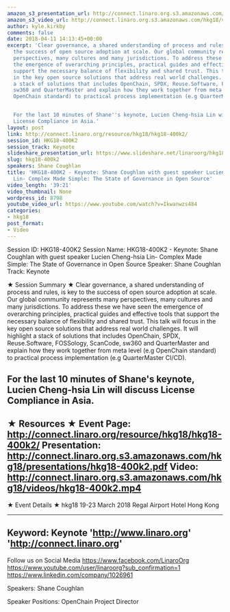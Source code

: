 ```yaml
---
amazon_s3_presentation_url: http://connect.linaro.org.s3.amazonaws.com/hkg18/presentations/hkg18-400k2.pdf
amazon_s3_video_url: http://connect.linaro.org.s3.amazonaws.com/hkg18/videos/hkg18-400k2.mp4
author: kyle.kirkby
comments: false
date: 2018-04-11 14:13:45+00:00
excerpt: 'Clear governance, a shared understanding of process and rules, is key to
  the success of open source adoption at scale. Our global community represents many
  perspectives, many cultures and many jurisdictions. To address these we have seen
  the emergence of overarching principles, practical guides and effective tools that
  support the necessary balance of flexibility and shared trust. This talk will focus
  in the key open source solutions that address real world challenges. It will highlight
  a stack of solutions that includes OpenChain, SPDX, Reuse.Software, FOSSology, ScanCode,
  sw360 and QuarterMaster and explain how they work together from meta level (e.g
  OpenChain standard) to practical process implementation (e.g QuarterMaster CI/CD).


  For the last 10 minutes of Shane''s keynote, Lucien Cheng-hsia Lin will discuss
  License Compliance in Asia.'
layout: post
link: http://connect.linaro.org/resource/hkg18/hkg18-400k2/
session_id: HKG18-400K2
session_track: Keynote
slideshare_presentation_url: https://www.slideshare.net/linaroorg/hkg18400k2-keynote-shane-coughlan-with-guest-speaker-lucien-chenghsia-lin-complex-made-simple-the-state-of-governance-in-open-source
slug: hkg18-400k2
speakers: Shane Coughlan
title: 'HKG18-400K2 - Keynote: Shane Coughlan with guest speaker Lucien Cheng-hsia
  Lin- Complex Made Simple: The State of Governance in Open Source'
video_length: '39:21'
video_thumbnail: None
wordpress_id: 8798
youtube_video_url: https://www.youtube.com/watch?v=Ikwanwzs484
categories:
- hkg18
post_format:
- Video
---
```


Session ID: HKG18-400K2
Session Name: HKG18-400K2 - Keynote: Shane Coughlan with guest speaker Lucien Cheng-hsia Lin- Complex Made Simple: The State of Governance in Open Source
Speaker: Shane Coughlan
Track: Keynote

★ Session Summary ★
Clear governance, a shared understanding of process and rules, is key to the success of open source adoption at scale. Our global community represents many perspectives, many cultures and many jurisdictions. To address these we have seen the emergence of overarching principles, practical guides and effective tools that support the necessary balance of flexibility and shared trust. This talk will focus in the key open source solutions that address real world challenges. It will highlight a stack of solutions that includes OpenChain, SPDX, Reuse.Software, FOSSology, ScanCode, sw360 and QuarterMaster and explain how they work together from meta level (e.g OpenChain standard) to practical process implementation (e.g QuarterMaster CI/CD).

For the last 10 minutes of Shane's keynote, Lucien Cheng-hsia Lin will discuss License Compliance in Asia.
---------------------------------------------------
★ Resources ★
Event Page: http://connect.linaro.org/resource/hkg18/hkg18-400k2/
Presentation: http://connect.linaro.org.s3.amazonaws.com/hkg18/presentations/hkg18-400k2.pdf
Video: http://connect.linaro.org.s3.amazonaws.com/hkg18/videos/hkg18-400k2.mp4
---------------------------------------------------
★ Event Details ★
hkg18
19-23 March 2018
Regal Airport Hotel Hong Kong

---------------------------------------------------
Keyword: Keynote
'http://www.linaro.org'
'http://connect.linaro.org'
---------------------------------------------------
Follow us on Social Media
https://www.facebook.com/LinaroOrg
https://www.youtube.com/user/linaroorg?sub_confirmation=1
https://www.linkedin.com/company/1026961

Speakers: Shane Coughlan

Speaker Positions: OpenChain Project Director


